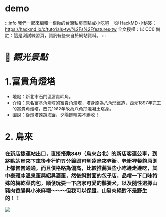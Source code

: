 # demo
:::info
我們一起來編輯一個你的台灣私房景點或小吃吧！
😼 HackMD 小秘笈：https://hackmd.io/c/tutorials-tw/%2Fs%2Ffeatures-tw
全文授權：以 CC0
備註：這是測試練習頁，資訊有些來自於網站資料。
:::



# 🍠 ***觀光景點***
# 1.富貴角燈塔

- 地點：​新北市石門區富貴岬角。
- 介紹：原名富基角燈塔的富貴角燈塔，塔身原為八角形鐵造，西元1897年完工的富貴角燈塔，西元1962年改為八角形混凝土塔身。
- 圖說：從燈塔遠跳海面，夕陽餘暉美不勝收！
# 2. 烏來
### 在新店捷運站出口，直接搭乘849（烏來台北）的新店客運公車，到終點站烏來下車後步行約五分鐘即可到達烏來老街。老街裡餐館原則上都普普通通，而且價格略為偏高，比較推薦買些小吃邊走邊吃，其中泰雅冰溫泉蛋與紹興酒蛋，然後斜對面的包子店，品嚐一下口味特殊的梅乾菜肉包，順便玩耍一下店家可愛的鬃獅犬，以及隨性選擇山豬肉香腸與小米麻糬～～～但我可以保證，山豬肉絕對不是野生的！！

![](https://i.imgur.com/Koq24vM.png)
